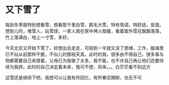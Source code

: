 # 又下雪了

每到冬季就特别想看雪，想看那千里白雪，鹅毛大雪，特有情调，特舒适，安逸。想到儿时，堆雪人，玩雪球，一家人窝在家中烤火取暖，看着窗外雪花飘飘落落，竹上落满白，地上一寸雪，多好。

今天北京又开始下雪了，好想出去走走，可刚到一半就又没了思绪，工作，脑海里已不似从前那样干脆，不似儿时那般天真。此时的我，很多由不得自己，很多事与物都需要自己来撑着，父母已为我做了太多，我不能，也不许自己再让他们还要持续为我拼。此时的自己决定着未来，我可不想，将来。。。白茫茫看不到远方

这雪还是继续下吧，我想可以让我有所回忆，有所眷恋期盼，也无不可
